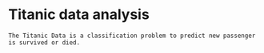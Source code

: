 # Titanic data analysis
    The Titanic Data is a classification problem to predict new passenger is survived or died.
